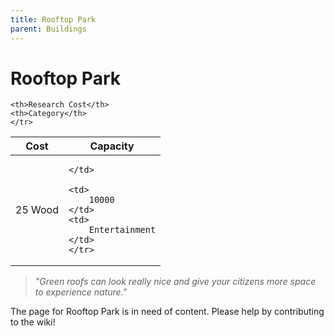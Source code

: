 ```yaml
---
title: Rooftop Park
parent: Buildings
---
```

# Rooftop Park

<table>
<thead>
	<tr>
	<th>Cost</th>
	<th>Capacity</th>
	
	<th>Research Cost</th>
	<th>Category</th>
	</tr>
</thead>
<tbody>
	<tr>
	<td>
		25 Wood
	</td>
	<td>
		
	</td>
	
	<td>
		10000
	</td>
	<td>
		Entertainment
	</td>
	</tr>
</tbody>
</table>

> *"Green roofs can look really nice and give your citizens more space to experience nature."*

The page for Rooftop Park is in need of content. Please help by contributing to the wiki!
